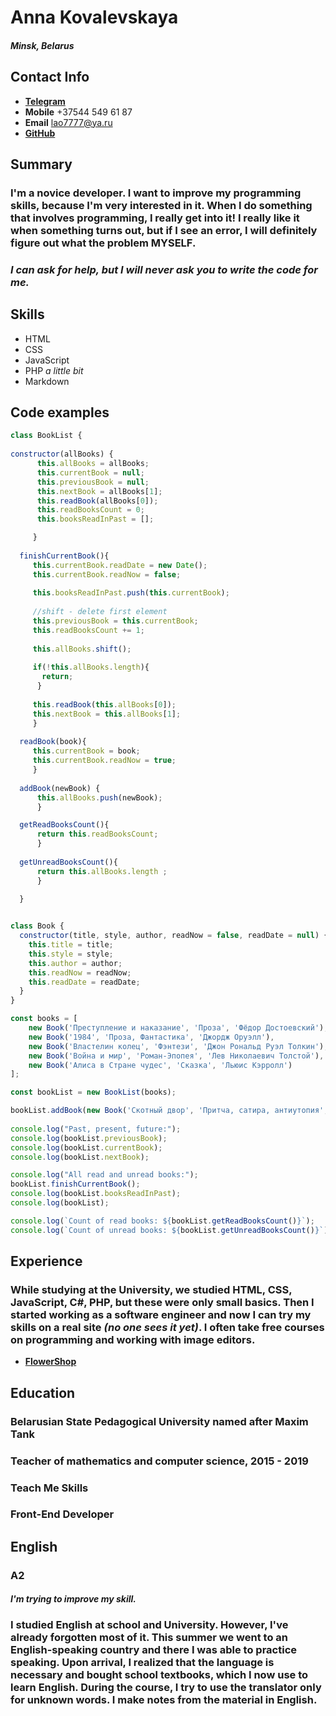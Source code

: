 # __Anna Kovalevskaya__
#### _Minsk, Belarus_

## __Contact Info__
* __[Telegram](https://t.me/Kovalevskayaaa)__ 
* __Mobile__ +37544 549 61 87
* __Email__ lao7777@ya.ru
* __[GitHub](https://github.com/AnnaKowalewskaja)__ 

## __Summary__ 

### I'm a novice developer. I want to improve my programming skills, because I'm very interested in it. When I do something that involves programming, I really get into it! I really like it when something turns out, but if I see an error, I will definitely figure out what the problem MYSELF.
### *I can ask for help, but I will never ask you to write the code for me.*

## __Skills__
* HTML
* CSS
* JavaScript
* PHP *a little bit*
* Markdown

## __Code examples__
```javascript
class BookList {
			
constructor(allBooks) {
      this.allBooks = allBooks;
      this.currentBook = null;
      this.previousBook = null;
      this.nextBook = allBooks[1];
      this.readBook(allBooks[0]);
      this.readBooksCount = 0;
      this.booksReadInPast = [];

     }
   
  finishCurrentBook(){
     this.currentBook.readDate = new Date();
     this.currentBook.readNow = false;
     
     this.booksReadInPast.push(this.currentBook);
     
     //shift - delete first element
     this.previousBook = this.currentBook;
     this.readBooksCount += 1;
     
     this.allBooks.shift();
     
     if(!this.allBooks.length){
       return;
      }
     
     this.readBook(this.allBooks[0]);
     this.nextBook = this.allBooks[1];
     }
   
  readBook(book){
     this.currentBook = book;
     this.currentBook.readNow = true;
     }
   
  addBook(newBook) {
      this.allBooks.push(newBook);
      }

  getReadBooksCount(){
      return this.readBooksCount;
      }
    
  getUnreadBooksCount(){
      return this.allBooks.length ;
      }
    
  } 


class Book {
  constructor(title, style, author, readNow = false, readDate = null) {
    this.title = title;
    this.style = style;
    this.author = author;
    this.readNow = readNow;
    this.readDate = readDate;
  }
}

const books = [
    new Book('Преступление и наказание', 'Проза', 'Фёдор Достоевский'),
    new Book('1984', 'Проза, Фантастика', 'Джордж Оруэлл'),
    new Book('Властелин колец', 'Фэнтези', 'Джон Рональд Руэл Толкин'),
    new Book('Война и мир', 'Роман-Эпопея', 'Лев Николаевич Толстой'),
    new Book('Алиса в Стране чудес', 'Сказка', 'Льюис Кэрролл')
];

const bookList = new BookList(books);

bookList.addBook(new Book('Скотный двор', 'Притча, сатира, антиутопия', 'Джордж Оруэлл'));
   
console.log("Past, present, future:");
console.log(bookList.previousBook);
console.log(bookList.currentBook);
console.log(bookList.nextBook);

console.log("All read and unread books:");
bookList.finishCurrentBook();
console.log(bookList.booksReadInPast);
console.log(bookList);

console.log(`Count of read books: ${bookList.getReadBooksCount()}`);
console.log(`Count of unread books: ${bookList.getUnreadBooksCount()}`)

```

## __Experience__
### While studying at the University, we studied HTML, CSS, JavaScript, C#, PHP, but these were only small basics. Then I started working as a software engineer and now I can try my skills on a real site _(no one sees it yet)_. I often take free courses on programming and working with image editors.
* __[FlowerShop](https://annakowalewskaja.github.io/FlowerShop/)__ 
## __Education__
### __Belarusian State Pedagogical University named after Maxim Tank__
### Teacher of mathematics and computer science, 2015 - 2019
### __Teach Me Skills__
### Front-End Developer

## __English__
### A2
#### _I'm trying to improve my skill._
### I studied English at school and University. However, I've already forgotten most of it. This summer we went to an English-speaking country and there I was able to practice speaking. Upon arrival, I realized that the language is necessary and bought school textbooks, which I now use to learn English. During the course, I try to use the translator only for unknown words. I make notes from the material in English.
